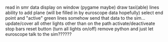 read in smr data
display on window (pygame maybe)
draw taxi(able) lines
ability to add plane (will be filled in by euroscope data hopefully)
select end point and "active" green lines
somehow send that data to the sim...
update/cover all other lights other than on the path
activate/deactiveate stop bars
reset button (turn all lights on/off)
remove python and just let euroscope talk to the sim??????
